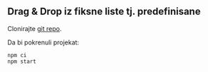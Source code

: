<h2>Drag & Drop iz fiksne liste tj. predefinisane</h2>

<p>Clonirajte <a href="https://github.com/mmozik/drag-drop-from-fixed-list.git">git repo</a>.</p>

<p>Da bi pokrenuli projekat:</p>

<code>npm ci</code><br />
<code>npm start</code>

